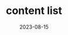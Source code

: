 ---
title: content list
date: 2023-08-15
draft: false
thumbnail:
  url: /img/glasslike_flower.png
  author: OPEN AI
  authorURL: 
  origin: 
  originName: 
---